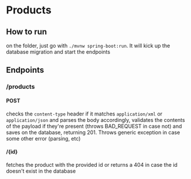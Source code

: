 # Products

## How to run
on the folder, just go with <code>./mvnw spring-boot:run</code>. It will kick up the database migration and start 
the endpoints

## Endpoints

### /products
#### POST
checks the `content-type` header if it matches `application/xml` or `application/json` and parses the body accordingly,
validates the contents of the payload if they're present (throws BAD_REQUEST in case not) and saves on the database,
returning 201.
Throws generic exception in case some other error (parsing, etc)  

#### /{id}
fetches the product with the provided id or returns a 404 in case the id doesn't exist in the database
